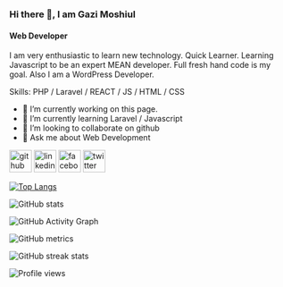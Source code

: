 ### Hi there 👋, I am Gazi Moshiul
#### Web Developer

I am very enthusiastic to learn new technology. Quick Learner. Learning Javascript to be an expert MEAN developer. Full fresh hand code is my goal.
Also I am a WordPress Developer.

Skills: PHP / Laravel / REACT / JS / HTML / CSS

- 🔭 I’m currently working on this page. 
- 🌱 I’m currently learning Laravel / Javascript 
- 👯 I’m looking to collaborate on github 
- 💬 Ask me about Web Development 


[<img src='https://cdn.jsdelivr.net/npm/simple-icons@3.0.1/icons/github.svg' alt='github' height='40'>](https://github.com/Moshiul3722)  [<img src='https://cdn.jsdelivr.net/npm/simple-icons@3.0.1/icons/linkedin.svg' alt='linkedin' height='40'>](https://www.linkedin.com/in/gazimoshiul/)  [<img src='https://cdn.jsdelivr.net/npm/simple-icons@3.0.1/icons/facebook.svg' alt='facebook' height='40'>](https://www.facebook.com/gazi.moshiul)  [<img src='https://cdn.jsdelivr.net/npm/simple-icons@3.0.1/icons/twitter.svg' alt='twitter' height='40'>](https://twitter.com/@GaziMoshiul)  

[![Top Langs](https://github-readme-stats.vercel.app/api/top-langs/?username=Moshiul3722)](https://github.com/anuraghazra/github-readme-stats)

![GitHub stats](https://github-readme-stats.vercel.app/api?username=Moshiul3722&show_icons=true&count_private=true)  

![GitHub Activity Graph](https://activity-graph.herokuapp.com/graph?username=Moshiul3722)  

![GitHub metrics](https://metrics.lecoq.io/Moshiul3722)  

![GitHub streak stats](https://github-readme-streak-stats.herokuapp.com/?user=Moshiul3722)  

![Profile views](https://gpvc.arturio.dev/Moshiul3722)  
